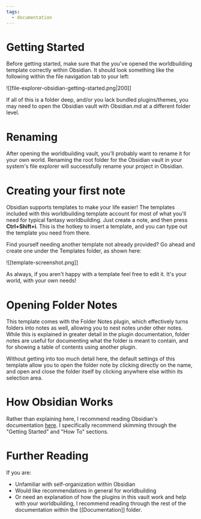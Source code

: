 ```yaml
---
tags:
  - documentation
---
```

# Getting Started

Before getting started, make sure that the you've opened the worldbuilding template correctly within Obsidian. It should look something like the following within the file navigation tab to your left:

![[file-explorer-obsidian-getting-started.png|200]]

If all of this is a folder deep, and/or you lack bundled plugins/themes, you may need to open the Obsidian vault with Obsidian.md at a different folder level. 

# Renaming

After opening the worldbuilding vault, you'll probably want to rename it for your own world. Renaming the root folder for the Obsidian vault in your system's file explorer will successfully rename your project in Obsidian.

# Creating your first note

Obsidian supports templates to make your life easier! The templates included with this worldbuilding template account for most of what you'll need for typical fantasy worldbuilding. Just create a note, and then press **Ctrl+Shift+i**. This is the hotkey to insert a template, and you can type out the template you need from there.

Find yourself needing another template not already provided? Go ahead and create one under the Templates folder, as shown here:

![[template-screenshot.png]]

As always, if you aren't happy with a template feel free to edit it. It's your world, with your own needs!

# Opening Folder Notes

This template comes with the Folder Notes plugin, which effectively turns folders into notes as well, allowing you to nest notes under other notes. While this is explained in greater detail in the plugin documentation, folder notes are useful for documenting what the folder is meant to contain, and for showing a table of contents using another plugin.

Without getting into too much detail here, the default settings of this template allow you to open the folder note by clicking directly on the name, and open and close the folder itself by clicking anywhere else within its selection area.

# How Obsidian Works

Rather than explaining here, I recommend reading Obsidian's documentation [here](https://help.obsidian.md/How+to/Add+custom+styles). I specifically recommend skimming through the "Getting Started" and "How To" sections.

# Further Reading

If you are:
- Unfamiliar with self-organization within Obsidian
- Would like recommendations in general for worldbuilding
- Or need an explanation of how the plugins in this vault work and help with your worldbuilding, I recommend reading through the rest of the documentation within the [[Documentation]] folder.
